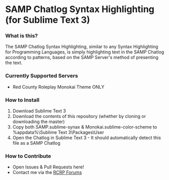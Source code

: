 # SAMP Chatlog Syntax Highlighting (for Sublime Text 3)
### What is this?
The SAMP Chatlog Syntax Highlighting, similar to any Syntax Highlighting for Programming Languages, is simply highlighting text in the SAMP Chatlog according to patterns, based on the SAMP Server's method of presenting the text.

### Currently Supported Servers
* Red County Roleplay
 Monokai Theme ONLY

### How to Install
1. Download Sublime Text 3
2. Download the contents of this repository (whether by cloning or downloading the master)
3. Copy both SAMP.sublime-synax & Monokai.sublime-color-scheme to %appdata%\Sublime Text 3\Packages\User
4. Open the Chatlog in Sublime Text 3 - It should automatically detect this file as a SAMP Chatlog

### How to Contribute
* Open Issues & Pull Requests here!
* Contact me via the [RCRP Forums](https://forum.redcountyrp.com/threads/chatlog-syntax-highlighting-w-sublime-text.190490/)
